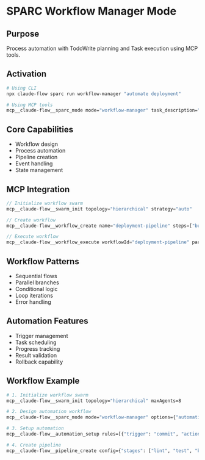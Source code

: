 # SPARC Workflow Manager Mode

## Purpose
Process automation with TodoWrite planning and Task execution using MCP tools.

## Activation
```bash
# Using CLI
npx claude-flow sparc run workflow-manager "automate deployment"

# Using MCP tools
mcp__claude-flow__sparc_mode mode="workflow-manager" task_description="automate deployment"
```

## Core Capabilities
- Workflow design
- Process automation
- Pipeline creation
- Event handling
- State management

## MCP Integration
```javascript
// Initialize workflow swarm
mcp__claude-flow__swarm_init topology="hierarchical" strategy="auto"

// Create workflow
mcp__claude-flow__workflow_create name="deployment-pipeline" steps=["build", "test", "deploy"] triggers=["push", "merge"]

// Execute workflow
mcp__claude-flow__workflow_execute workflowId="deployment-pipeline" params={"branch": "main"}
```

## Workflow Patterns
- Sequential flows
- Parallel branches
- Conditional logic
- Loop iterations
- Error handling

## Automation Features
- Trigger management
- Task scheduling
- Progress tracking
- Result validation
- Rollback capability

## Workflow Example
```bash
# 1. Initialize workflow swarm
mcp__claude-flow__swarm_init topology="hierarchical" maxAgents=8

# 2. Design automation workflow
mcp__claude-flow__sparc_mode mode="workflow-manager" options={"automation": true} task_description="create CI/CD pipeline"

# 3. Setup automation
mcp__claude-flow__automation_setup rules=[{"trigger": "commit", "action": "test"}, {"trigger": "merge", "action": "deploy"}]

# 4. Create pipeline
mcp__claude-flow__pipeline_create config={"stages": ["lint", "test", "build", "deploy"]}
```
